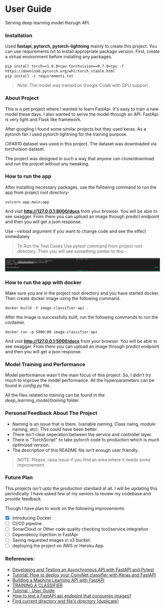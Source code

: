 # User Guide

Serving deep learning model thorugh API.

### Installation

Used **fastapi, pytorch, pytorch-lightning** mainly to create this project. You can use requirements.txt to install appropriate package version. First, create a virtual environment before installing any packages.
```
pip install torch==1.6.0+cpu torchvision==0.7.0+cpu -f https://download.pytorch.org/whl/torch_stable.html
pip install -r requirements.txt
```
>Note: The model was trained on Google Colab with GPU support.

### About Project 

This is a pet project where I wanted to learn FastApi. It's easy to train a new model these days. I also wanted to serve the model through an API. FastApi is very light and Flask like framework.

After googling I found some similar projects but they used keras. As a pytorch fan I used pytorch lightning for the training purpose.

CIFAR10 dataset was used in this project. The dataset was downloaded via torchvision dataset.

The project was designed in such a way that anyone can clone/download and run the projcet without any tweaking.

### How to run the app

After installing necessary packages, use the following command to run the app from project root directory-

```
uvicorn app.main:app
```
And visit **http://127.0.0.1:8000/docs** from your browser. You will be able to see swagger. From there you can upload an image through *predict* endpoint and then you will get a json response.

Use *--reload* argument if you want to change code and see the effect immediately.

>To Run the Test Cases Use *pytest* command from project root directory. Then you will see something similar to this -

![alt text](test_case_passed.PNG "2 Test Cases Passed")

### How to run the app with docker

Make sure you are in the project root directory and you have started docker. Then create docker image using the following command.

```
docker build -t image-classifier-api .
```
After the image is successfully built, run the following commands to run the container.

```
docker run -p 5000:80 image-classifier-api
```
And visit **http://127.0.0.1:5000/docs** from your browser. You will be able to see swagger. From there you can upload an image through *predict* endpoint and then you will get a json response.

### Model Training and Performance

Model performance wasn't the main focus of this project. So, I didn't try much to improve the model performance. All the hyperparameters can be found in *config.py* file.

All the files related to training can be found in the *deep_learning_model/training* folder.

### Personal Feedback About The Project

- Naming is an issue that is there. (variable naming, Class naing, module naming, etc). This could have been better.
- There isn't clear seperation between the service and controller layer.
- There is "TorchScript" to take pytorch code to production which is much optimized version.
- The description of this README file isn't enough user friendly.

>NOTE: Please, raise issue if you find an area where it needs some improvement.

### Future Plan

This projects isn't upto the production standard at all. I will be updating this periodically. I have asked few of my seniors to review my codebase and provide feedback.

Though I have plan to work on the following improvements:

- [x] Introducing Docker
- [ ] CI/CD pipeline
- [ ] SonarCloud or Other code quality checking tool/service integration
- [ ] Dependency Injection in FastApi
- [ ] Saving requested images in s3 bucket.
- [ ] deploying the project on AWS or Heroku App

### References:
- [Developing and Testing an Asynchronous API with FastAPI and Pytest](https://testdriven.io/blog/fastapi-crud/)
- [Tutorial: How to deploy your ConvNet classifier with Keras and FastAPI](https://www.machinecurve.com/index.php/2020/03/19/tutorial-how-to-deploy-your-convnet-classifier-with-keras-and-fastapi/)
- [Building a Machine Learning API with FastAPI](https://brandonserna.github.io/fastapi/)
- [TRAINING A CLASSIFIER](https://pytorch.org/tutorials/beginner/blitz/cifar10_tutorial.html)
- [Tutorial - User Guide](https://fastapi.tiangolo.com/tutorial/)
- [How to test a FastAPI api endpoint that consumes images?](https://stackoverflow.com/questions/60783222/how-to-test-a-fastapi-api-endpoint-that-consumes-images)
- [Find current directory and file's directory [duplicate]](https://stackoverflow.com/questions/5137497/find-current-directory-and-files-directory)